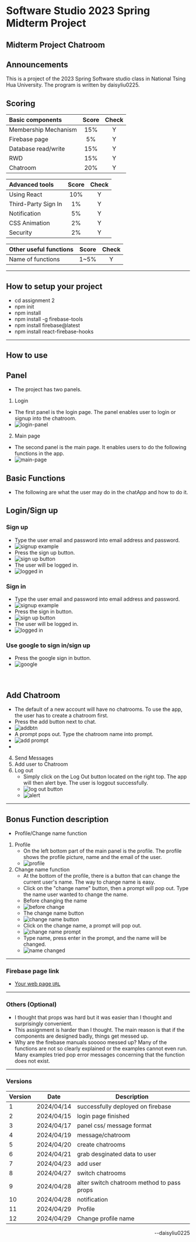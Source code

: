 # Software Studio 2023 Spring Midterm Project
## Midterm Project Chatroom

## Announcements
This is a project of the 2023 Spring Software studio class in National Tsing Hua University.
The program is written by daisyliu0225.

## Scoring

| **Basic components** | **Score** | **Check** |
| :------------------- | :-------: | :-------: |
| Membership Mechanism |    15%    |     Y     |
| Firebase page        |    5%     |     Y     |
| Database read/write  |    15%    |     Y     |
| RWD                  |    15%    |     Y     |
| Chatroom             |    20%    |     Y     |

| **Advanced tools**  | **Score** | **Check** |
| :------------------ | :-------: | :-------: |
| Using React         |    10%    |     Y     |
| Third-Party Sign In |    1%     |     Y     |
| Notification        |    5%     |     Y     |
| CSS Animation       |    2%     |     Y     |
| Security            |    2%     |     Y     |

| **Other useful functions** | **Score** | **Check** |
| :------------------------- | :-------: | :-------: |
| Name of functions          |   1~5%    |     Y     |

---

## How to setup your project

- cd assignment 2
- npm init
- npm install
- npm install -g firebase-tools
- npm install firebase@latest
- npm install react-firebase-hooks

---

## How to use
Panel
-
- The project has two panels.
1. Login
  - The first panel is the login page. The panel enables user to login or signup into the chatroom.
  - ![login-panel](readme/panel/login.png)<br>
2. Main page
  - The second panel is the main page. It enables users to do the following functions in the app.
  - ![main-page](readme/panel/main.png)<br>


Basic Functions
-
- The following are what the user may do in the chatApp and how to do it.<br>

Login/Sign up
- 
### Sign up
 - Type the user email and password into email address and password.
 - ![signup example](readme/functions/login/signup.png)
 - Press the sign up button.
 - ![sign up button](readme/functions/login/newacc.png)
 - The user will be logged in.
 - ![logged in](readme/functions/login/signup2.png)<br>
### Sign in
 - Type the user email and password into email address and password.
 - ![signup example](readme/functions/login/signup.png)
 - Press the sign in button.
 - ![sign up button](readme/functions/login/signin.png)
 - The user will be logged in.
 - ![logged in](readme/functions/login/signup2.png)<br>
### Use google to sign in/sign up
 - Press the google sign in button.
 - ![google](readme/functions/login/google.png)<br>
<br><br>

Add Chatroom
-
- The default of a new account will have no chatrooms. To use the app, the user has to create a chatroom first.
- Press the add button next to chat.
- ![addbtn](readme/functions/addChat/addbtn.png)
- A prompt pops out. Type the chatroom name into prompt.
- ![add prompt](readme/functions/addchat/addprompt.png)
- 
4. Send Messages
5. Add user to Chatroom
6. Log out
   - Simply click on the Log Out button located on the right top. The app will then alert bye. The user is loggout successfully.
   - ![log out button](readme/functions/logOut_btn.png)
   - ![alert](readme/functions/logout_alert.png)

---

## Bonus Function description

- Profile/Change name function
1. Profile
   - On the left bottom part of the main panel is the profile. The profile shows the profile picture, name and the email of the user.
   - ![profile](readme/functions/more/profile.png)
2. Change name function
   - At the bottom of the profile, there is a button that can change the current user's name. The way to change name is easy.
   - Click on the "change name" button, then a prompt will pop out. Type the name user wanted to change the name.
   - Before changing the name
   - ![before change](readme/panel/main.png)
   - The change name button
   - ![change name button](readme/functions/more/change.png)
   - Click on the change name, a prompt will pop out.
   - ![change name prompt](readme/functions/more/changeprompt.png)
   - Type name, press enter in the prompt, and the name will be changed.
   - ![name changed](readme/functions/more/changed.png)

---

### Firebase page link

- [Your web page `URL`](https://assign2react.web.app)

---

### Others (Optional)

- I thought that props was hard but it was easier than I thought and surprisingly convenient.
- This assignment is harder than I thought. The main reason is that if the components are designed badly, things get messed up.
- Why are the firebase manuals sooooo messed up? Many of the functions are not so clearly explained or the examples cannot even run. Many examples tried pop error messages concerning that the function does not exist.

---

### Versions

| Version | Date       | Description                                |
| ------- | ---------- | ------------------------------------------ |
| 1       | 2024/04/14 | successfully deployed on firebase          |
| 2       | 2024/04/15 | login page finished                        |
| 3       | 2024/04/17 | panel css/ message format                  |
| 4       | 2024/04/19 | message/chatroom                           |
| 5       | 2024/04/20 | create chatrooms                           |
| 6       | 2024/04/21 | grab desginated data to user               |
| 7       | 2024/04/23 | add user                                   |
| 8       | 2024/04/27 | switch chatrooms                           |
| 9       | 2024/04/28 | alter switch chatroom method to pass props |
| 10      | 2024/04/28 | notification                               |
| 11      | 2024/04/29 | Profile                                    |
| 12      | 2024/04/29 | Change profile name                        |

<p align="right">--daisyliu0225</p>
